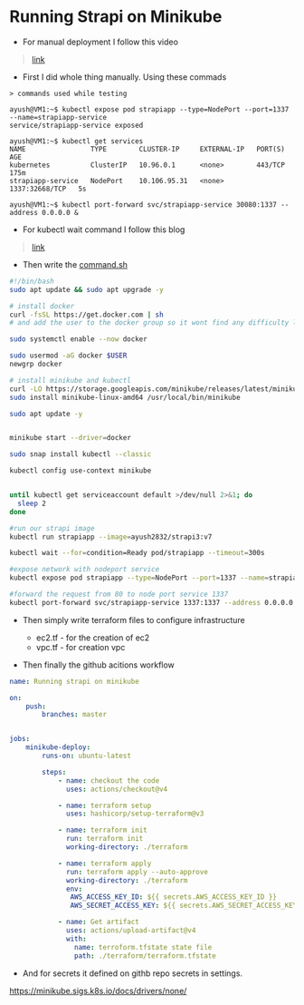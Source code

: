 # Running Strapi on Minikube


- For manual deployment I follow this video
> [link](https://www.youtube.com/watch?v=aiMl6hM538w)

- First I did whole thing manually. Using these commads
```
> commands used while testing

ayush@VM1:~$ kubectl expose pod strapiapp --type=NodePort --port=1337 --name=strapiapp-service 
service/strapiapp-service exposed

ayush@VM1:~$ kubectl get services
NAME                TYPE        CLUSTER-IP     EXTERNAL-IP   PORT(S)          AGE
kubernetes          ClusterIP   10.96.0.1      <none>        443/TCP          175m
strapiapp-service   NodePort    10.106.95.31   <none>        1337:32668/TCP   5s

ayush@VM1:~$ kubectl port-forward svc/strapiapp-service 30080:1337 --address 0.0.0.0 &
```

- For kubectl wait command I follow this blog
> [link](https://kubernetes.io/docs/reference/kubectl/generated/kubectl_wait/)

- Then write the [command.sh](./terraform/command.sh)
```bash
#!/bin/bash
sudo apt update && sudo apt upgrade -y

# install docker 
curl -fsSL https://get.docker.com | sh
# and add the user to the docker group so it wont find any difficulty later

sudo systemctl enable --now docker

sudo usermod -aG docker $USER
newgrp docker

# install minikube and kubectl
curl -LO https://storage.googleapis.com/minikube/releases/latest/minikube-linux-amd64
sudo install minikube-linux-amd64 /usr/local/bin/minikube

sudo apt update -y


minikube start --driver=docker

sudo snap install kubectl --classic

kubectl config use-context minikube


until kubectl get serviceaccount default >/dev/null 2>&1; do
  sleep 2
done

#run our strapi image 
kubectl run strapiapp --image=ayush2832/strapi3:v7 

kubectl wait --for=condition=Ready pod/strapiapp --timeout=300s

#expose network with nodeport service
kubectl expose pod strapiapp --type=NodePort --port=1337 --name=strapiapp-service

#forward the request from 80 to node port service 1337
kubectl port-forward svc/strapiapp-service 1337:1337 --address 0.0.0.0 & 
```

- Then simply write terraform files to configure infrastructure
    - ec2.tf - for the creation of ec2
    - vpc.tf - for creation vpc

- Then finally the github acitions workflow
```yml
name: Running strapi on minikube

on:
    push:
        branches: master


jobs:
    minikube-deploy:
        runs-on: ubuntu-latest

        steps:
            - name: checkout the code
              uses: actions/checkout@v4

            - name: terraform setup
              uses: hashicorp/setup-terraform@v3

            - name: terraform init
              run: terraform init
              working-directory: ./terraform

            - name: terraform apply
              run: terraform apply --auto-approve
              working-directory: ./terraform
              env:
               AWS_ACCESS_KEY_ID: ${{ secrets.AWS_ACCESS_KEY_ID }}
               AWS_SECRET_ACCESS_KEY: ${{ secrets.AWS_SECRET_ACCESS_KEY }}

            - name: Get artifact
              uses: actions/upload-artifact@v4
              with:
                name: terroform.tfstate state file 
                path: ./terraform/terraform.tfstate
```
- And for secrets it defined on githb repo secrets in settings.

https://minikube.sigs.k8s.io/docs/drivers/none/